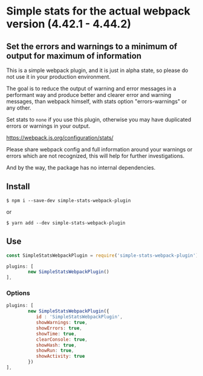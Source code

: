 # Simple stats for the actual webpack version (4.42.1 - 4.44.2)
## Set the errors and warnings to a minimum of output for maximum of information

This is a simple webpack plugin, and it is just in alpha state, 
so please do not use it in your production environment.

The goal is to reduce the output of warning and error messages in a performant 
way and produce better and clearer error and warning messages, than webpack himself, 
with stats option "errors-warnings" or any other.

Set stats to `none` if you use this plugin, 
otherwise you may have duplicated errors or warnings in your output.

https://webpack.js.org/configuration/stats/

Please share webpack config and full information around 
your warnings or errors which are not recognized, 
this will help for further investigations.

And by the way, the package has no internal dependencies.

## Install
```npm
$ npm i --save-dev simple-stats-webpack-plugin
```
or
```yarn
$ yarn add --dev simple-stats-webpack-plugin
```

## Use

```js
const SimpleStatsWebpackPlugin = require('simple-stats-webpack-plugin');
```

```js
plugins: [
        new SimpleStatsWebpackPlugin()
],
```
### Options

```javascript
plugins: [
        new SimpleStatsWebpackPlugin({
           id : 'SimpleStatsWebpackPlugin', 
           showWarnings: true,
           showErrors: true,
           showTime: true,
           clearConsole: true,
           showHash: true,
           showRun: true,
           showActivity: true
        })
],
```
